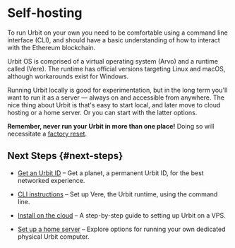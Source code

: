 # Self-hosting

To run Urbit on your own you need to be comfortable using a command line interface (CLI), and should have a basic understanding of how to interact with the Ethereum blockchain.

Urbit OS is comprised of a virtual operating system (Arvo) and a runtime called (Vere). The runtime has official versions targeting Linux and macOS, although workarounds exist for Windows.

Running Urbit locally is good for experimentation, but in the long term you'll want to run it as a server — always on and accessible from anywhere. The nice thing about Urbit is that's easy to start local, and later move to cloud hosting or a home server. Or you can start with the latter options.

**Remember, never run your Urbit in more than one place!** Doing so will necessitate a [factory reset](../../../manual/id/guide-to-resets.md).

## Next Steps {#next-steps}

- [Get an Urbit ID](../../id/get-id.md) – Get a planet, a permanent Urbit ID, for the best networked experience.

- [CLI instructions](cli.md) – Set up Vere, the Urbit runtime, using the command line.

- [Install on the cloud](cloud-hosting.md) – A step-by-step guide to setting up Urbit on a VPS.

- [Set up a home server](home-servers.md) – Explore options for running your own dedicated physical Urbit computer.

